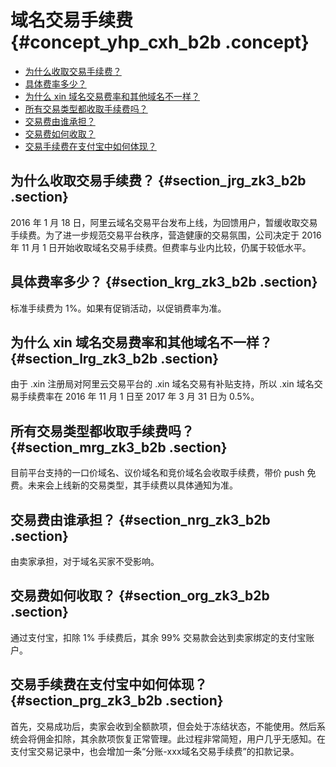 # 域名交易手续费 {#concept_yhp_cxh_b2b .concept}

-   [为什么收取交易手续费？](#)
-   [具体费率多少？](#)
-   [为什么 xin 域名交易费率和其他域名不一样？](#)
-   [所有交易类型都收取手续费吗？](#)
-   [交易费由谁承担？](#)
-   [交易费如何收取？](#)
-   [交易手续费在支付宝中如何体现？](#)

## 为什么收取交易手续费？ {#section_jrg_zk3_b2b .section}

2016 年 1 月 18 日，阿里云域名交易平台发布上线，为回馈用户，暂缓收取交易手续费。为了进一步规范交易平台秩序，营造健康的交易氛围，公司决定于 2016 年 11 月 1 日开始收取域名交易手续费。但费率与业内比较，仍属于较低水平。

## 具体费率多少？ {#section_krg_zk3_b2b .section}

标准手续费为 1%。如果有促销活动，以促销费率为准。

## 为什么 xin 域名交易费率和其他域名不一样？ {#section_lrg_zk3_b2b .section}

由于 .xin 注册局对阿里云交易平台的 .xin 域名交易有补贴支持，所以 .xin 域名交易手续费率在 2016 年 11 月 1 日至 2017 年 3 月 31 日为 0.5%。

## 所有交易类型都收取手续费吗？ {#section_mrg_zk3_b2b .section}

目前平台支持的一口价域名、议价域名和竞价域名会收取手续费，带价 push 免费。未来会上线新的交易类型，其手续费以具体通知为准。

## 交易费由谁承担？ {#section_nrg_zk3_b2b .section}

由卖家承担，对于域名买家不受影响。

## 交易费如何收取？ {#section_org_zk3_b2b .section}

通过支付宝，扣除 1% 手续费后，其余 99% 交易款会达到卖家绑定的支付宝账户。

## 交易手续费在支付宝中如何体现？ {#section_prg_zk3_b2b .section}

首先，交易成功后，卖家会收到全额款项，但会处于冻结状态，不能使用。然后系统会将佣金扣除，其余款项恢复正常管理。此过程非常简短，用户几乎无感知。在支付宝交易记录中，也会增加一条“分账-xxx域名交易手续费”的扣款记录。


